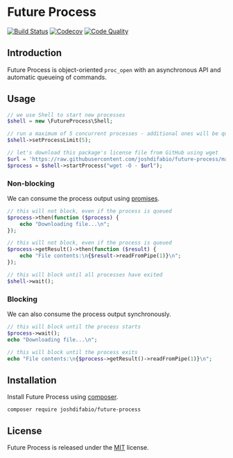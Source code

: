 # Future Process

[![Build Status](https://img.shields.io/travis/joshdifabio/future-process.svg?style=flat-square)](https://travis-ci.org/joshdifabio/future-process)
[![Codecov](https://img.shields.io/codecov/c/github/joshdifabio/future-process.svg?style=flat-square)](https://codecov.io/github/joshdifabio/future-process)
[![Code Quality](https://img.shields.io/scrutinizer/g/joshdifabio/future-process.svg?style=flat-square)](https://scrutinizer-ci.com/g/joshdifabio/future-process/)

## Introduction

Future Process is object-oriented `proc_open` with an asynchronous API and automatic queueing of commands.

## Usage

```php
// we use Shell to start new processes
$shell = new \FutureProcess\Shell;

// run a maximum of 5 concurrent processes - additional ones will be queued
$shell->setProcessLimit(5);

// let's download this package's license file from GitHub using wget
$url = 'https://raw.githubusercontent.com/joshdifabio/future-process/master/LICENSE';
$process = $shell->startProcess("wget -O - $url");
```

### Non-blocking

We can consume the process output using [promises](https://github.com/reactphp/promise).

```php
// this will not block, even if the process is queued
$process->then(function ($process) {
    echo "Downloading file...\n";
});

// this will not block, even if the process is queued
$process->getResult()->then(function ($result) {
    echo "File contents:\n{$result->readFromPipe(1)}\n";
});

// this will block until all processes have exited
$shell->wait();
```

### Blocking

We can also consume the process output synchronously.

```php
// this will block until the process starts
$process->wait();
echo "Downloading file...\n";

// this will block until the process exits
echo "File contents:\n{$process->getResult()->readFromPipe(1)}\n";
```

## Installation

Install Future Process using [composer](https://getcomposer.org/).

```
composer require joshdifabio/future-process
```

## License

Future Process is released under the [MIT](https://github.com/joshdifabio/future-process/blob/master/LICENSE) license.
